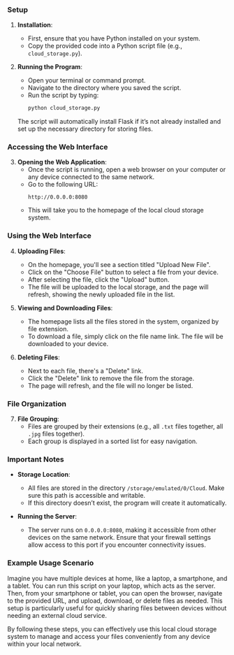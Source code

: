 ### Setup

1. **Installation**:
   - First, ensure that you have Python installed on your system.
   - Copy the provided code into a Python script file (e.g., `cloud_storage.py`).

2. **Running the Program**:
   - Open your terminal or command prompt.
   - Navigate to the directory where you saved the script.
   - Run the script by typing:
     ```sh
     python cloud_storage.py
     ```

   The script will automatically install Flask if it’s not already installed and set up the necessary directory for storing files.

### Accessing the Web Interface

3. **Opening the Web Application**:
   - Once the script is running, open a web browser on your computer or any device connected to the same network.
   - Go to the following URL:
     ```
     http://0.0.0.0:8080
     ```
   - This will take you to the homepage of the local cloud storage system.

### Using the Web Interface

4. **Uploading Files**:
   - On the homepage, you'll see a section titled "Upload New File".
   - Click on the "Choose File" button to select a file from your device.
   - After selecting the file, click the "Upload" button.
   - The file will be uploaded to the local storage, and the page will refresh, showing the newly uploaded file in the list.

5. **Viewing and Downloading Files**:
   - The homepage lists all the files stored in the system, organized by file extension.
   - To download a file, simply click on the file name link. The file will be downloaded to your device.

6. **Deleting Files**:
   - Next to each file, there's a "Delete" link.
   - Click the "Delete" link to remove the file from the storage.
   - The page will refresh, and the file will no longer be listed.

### File Organization

7. **File Grouping**:
   - Files are grouped by their extensions (e.g., all `.txt` files together, all `.jpg` files together).
   - Each group is displayed in a sorted list for easy navigation.

### Important Notes

- **Storage Location**:
  - All files are stored in the directory `/storage/emulated/0/Cloud`. Make sure this path is accessible and writable.
  - If this directory doesn’t exist, the program will create it automatically.

- **Running the Server**:
  - The server runs on `0.0.0.0:8080`, making it accessible from other devices on the same network. Ensure that your firewall settings allow access to this port if you encounter connectivity issues.

### Example Usage Scenario

Imagine you have multiple devices at home, like a laptop, a smartphone, and a tablet. You can run this script on your laptop, which acts as the server. Then, from your smartphone or tablet, you can open the browser, navigate to the provided URL, and upload, download, or delete files as needed. This setup is particularly useful for quickly sharing files between devices without needing an external cloud service.

By following these steps, you can effectively use this local cloud storage system to manage and access your files conveniently from any device within your local network.
